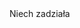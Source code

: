 <!DOCTYPE html>
<head>
	<meta charset="UTF-8">
	<title>test</title>
</head>
<body>
	Niech zadziała
<body>
